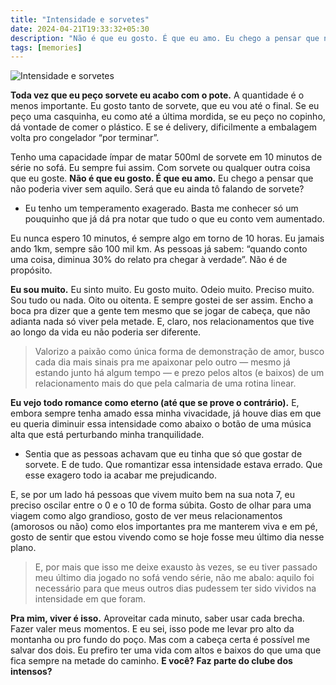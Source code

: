 ```yaml
---
title: "Intensidade e sorvetes"
date: 2024-04-21T19:33:32+05:30
description: "Não é que eu gosto. É que eu amo. Eu chego a pensar que não poderia viver sem aquilo. Será que eu ainda tô falando de sorvete?"
tags: [memories]
---
```


![Intensidade e sorvetes](https://i1.wp.com/memories.geanramos.com.br/img/intensidade-e-sorvetes.gif)

**Toda vez que eu peço sorvete eu acabo com o pote.** A quantidade é o menos importante. Eu gosto tanto de sorvete, que eu vou até o final. Se eu peço uma casquinha, eu como até a última mordida, se eu peço no copinho, dá vontade de comer o plástico. E se é delivery, dificilmente a embalagem volta pro congelador “por terminar”.

Tenho uma capacidade ímpar de matar 500ml de sorvete em 10 minutos de série no sofá. Eu sempre fui assim. Com sorvete ou qualquer outra coisa que eu goste. **Não é que eu gosto. É que eu amo.** Eu chego a pensar que não poderia viver sem aquilo. Será que eu ainda tô falando de sorvete?

-   Eu tenho um temperamento exagerado. Basta me conhecer só um pouquinho que já dá pra notar que tudo o que eu conto vem aumentado.

Eu nunca espero 10 minutos, é sempre algo em torno de 10 horas. Eu jamais ando 1km, sempre são 100 mil km. As pessoas já sabem: “quando conto uma coisa, diminua 30% do relato pra chegar à verdade”. Não é de propósito.

**Eu sou muito.** Eu sinto muito. Eu gosto muito. Odeio muito. Preciso muito. Sou tudo ou nada. Oito ou oitenta. E sempre gostei de ser assim. Encho a boca pra dizer que a gente tem mesmo que se jogar de cabeça, que não adianta nada só viver pela metade. E, claro, nos relacionamentos que tive ao longo da vida eu não poderia ser diferente.

> Valorizo a paixão como única forma de demonstração de amor, busco cada dia mais sinais pra me apaixonar pelo outro — mesmo já estando junto há algum tempo — e prezo pelos altos (e baixos) de um relacionamento mais do que pela calmaria de uma rotina linear.

**Eu vejo todo romance como eterno (até que se prove o contrário).** E, embora sempre tenha amado essa minha vivacidade, já houve dias em que eu queria diminuir essa intensidade como abaixo o botão de uma música alta que está perturbando minha tranquilidade.

-   Sentia que as pessoas achavam que eu tinha que só que gostar de sorvete. E de tudo. Que romantizar essa intensidade estava errado. Que esse exagero todo ia acabar me prejudicando.

E, se por um lado há pessoas que vivem muito bem na sua nota 7, eu preciso oscilar entre o 0 e o 10 de forma súbita. Gosto de olhar para uma viagem como algo grandioso, gosto de ver meus relacionamentos (amorosos ou não) como elos importantes pra me manterem viva e em pé, gosto de sentir que estou vivendo como se hoje fosse meu último dia nesse plano.

> E, por mais que isso me deixe exausto às vezes, se eu tiver passado meu último dia jogado no sofá vendo série, não me abalo: aquilo foi necessário para que meus outros dias pudessem ter sido vividos na intensidade em que foram.

**Pra mim, viver é isso.** Aproveitar cada minuto, saber usar cada brecha. Fazer valer meus momentos. E eu sei, isso pode me levar pro alto da montanha ou pro fundo do poço. Mas com a cabeça certa é possível me salvar dos dois. Eu prefiro ter uma vida com altos e baixos do que uma que fica sempre na metade do caminho. **E você? Faz parte do clube dos intensos?**
